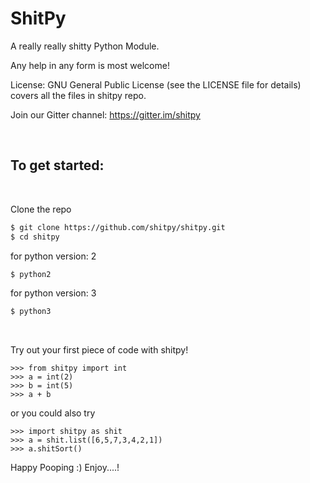 # ShitPy

A really really shitty Python Module.

Any help in any form is most welcome! 

License: GNU General Public License (see the LICENSE file for details) covers all the files in shitpy repo.

Join our Gitter channel:
https://gitter.im/shitpy 

<br />

## To get started:

<br />

Clone the repo

```sh
$ git clone https://github.com/shitpy/shitpy.git
$ cd shitpy
```
for python version: 2
```sh
$ python2
```

for python version: 3
```sh
$ python3
``` 

<br />

Try out your first piece of code with shitpy!
```
>>> from shitpy import int
>>> a = int(2)
>>> b = int(5)
>>> a + b
```

or you could also try

```
>>> import shitpy as shit
>>> a = shit.list([6,5,7,3,4,2,1])
>>> a.shitSort()
```

Happy Pooping :)
Enjoy....!
